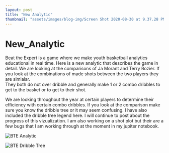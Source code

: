 ```yaml
---
layout: post
title: "New Analytic"
thumbnail: "assets/images/blog-img/Screen Shot 2020-08-30 at 9.37.28 PM.webp"
---
```


# New_Analytic

Beat the Expert is a game where we make youth basketball analytics educational in real time. Here is a new analytic that describes the game in detail.
We are looking at the comparisons of Ja Morant and Terry Rozier. If you look at the combinations of made shots between the two players they are simialar.  
They both do not over dribble and generally make 1 or 2 combo dribbles to get to the basket or to get to their shot.

We are looking throughout the year at certain players to determine their efficiency with certain combo dribbles. If you look at the comparison make sure you
know the dribble tree or it may seem confusing. I have also included the dribble tree legend here. I will continue to post about the progress of this vizualization.
I am also working on a shot plot but their are a few bugs that I am working through at the moment in my jupiter notebook.

![BTE Analytic]({{site.url}}{{site.baseurl}}/assets/images/blog-img/Rozier_Morant.webp?raw=true)

![BTE Dribble Tree]({{site.url}}{{site.baseurl}}/assets/images/blog-img/Screen%20Shot%202020-08-30%20at%209.37.28%20PM.webp?raw=true)
